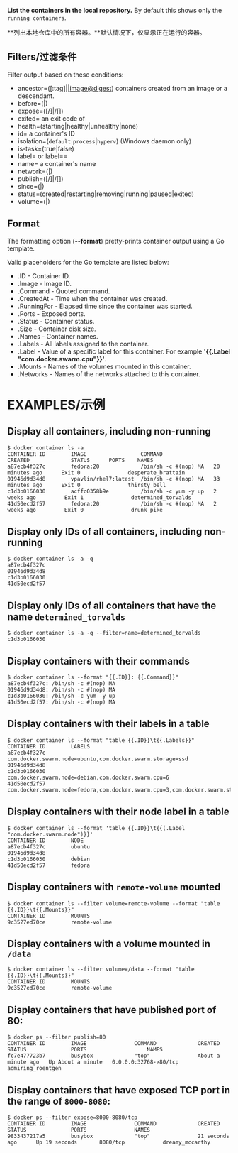 
**List the containers in the local repository.** By default this shows only
the `running containers`.

**列出本地仓库中的所有容器。**默认情况下，仅显示正在运行的容器。

## Filters/过滤条件

Filter output based on these conditions:
   - ancestor=(<image-name>[:tag]|<image-id>|<image@digest>)
     containers created from an image or a descendant.
   - before=(<container-name>|<container-id>)
   - expose=(<port>[/<proto>]|<startport-endport>/[<proto>])
   - exited=<int> an exit code of <int>
   - health=(starting|healthy|unhealthy|none)
   - id=<ID> a container's ID
   - isolation=(`default`|`process`|`hyperv`) (Windows daemon only)
   - is-task=(true|false)
   - label=<key> or label=<key>=<value>
   - name=<string> a container's name
   - network=(<network-id>|<network-name>)
   - publish=(<port>[/<proto>]|<startport-endport>/[<proto>])
   - since=(<container-name>|<container-id>)
   - status=(created|restarting|removing|running|paused|exited)
   - volume=(<volume name>|<mount point destination>)

## Format

The formatting option (**--format**) pretty-prints container output
using a Go template.

Valid placeholders for the Go template are listed below:
   - .ID           - Container ID.
   - .Image        - Image ID.
   - .Command      - Quoted command.
   - .CreatedAt    - Time when the container was created.
   - .RunningFor   - Elapsed time since the container was started.
   - .Ports        - Exposed ports.
   - .Status       - Container status.
   - .Size         - Container disk size.
   - .Names        - Container names.
   - .Labels       - All labels assigned to the container.
   - .Label        - Value of a specific label for this container.
                     For example **'{{.Label "com.docker.swarm.cpu"}}'**.
   - .Mounts       - Names of the volumes mounted in this container.
   - .Networks     - Names of the networks attached to this container.

# EXAMPLES/示例

## Display all containers, including non-running

    $ docker container ls -a
    CONTAINER ID        IMAGE                 COMMAND                CREATED             STATUS      PORTS    NAMES
    a87ecb4f327c        fedora:20             /bin/sh -c #(nop) MA   20 minutes ago      Exit 0               desperate_brattain
    01946d9d34d8        vpavlin/rhel7:latest  /bin/sh -c #(nop) MA   33 minutes ago      Exit 0               thirsty_bell
    c1d3b0166030        acffc0358b9e          /bin/sh -c yum -y up   2 weeks ago         Exit 1               determined_torvalds
    41d50ecd2f57        fedora:20             /bin/sh -c #(nop) MA   2 weeks ago         Exit 0               drunk_pike

## Display only IDs of all containers, including non-running

    $ docker container ls -a -q
    a87ecb4f327c
    01946d9d34d8
    c1d3b0166030
    41d50ecd2f57

## Display only IDs of all containers that have the name `determined_torvalds`

    $ docker container ls -a -q --filter=name=determined_torvalds
    c1d3b0166030

## Display containers with their commands

    $ docker container ls --format "{{.ID}}: {{.Command}}"
    a87ecb4f327c: /bin/sh -c #(nop) MA
    01946d9d34d8: /bin/sh -c #(nop) MA
    c1d3b0166030: /bin/sh -c yum -y up
    41d50ecd2f57: /bin/sh -c #(nop) MA

## Display containers with their labels in a table

    $ docker container ls --format "table {{.ID}}\t{{.Labels}}"
    CONTAINER ID        LABELS
    a87ecb4f327c        com.docker.swarm.node=ubuntu,com.docker.swarm.storage=ssd
    01946d9d34d8
    c1d3b0166030        com.docker.swarm.node=debian,com.docker.swarm.cpu=6
    41d50ecd2f57        com.docker.swarm.node=fedora,com.docker.swarm.cpu=3,com.docker.swarm.storage=ssd

## Display containers with their node label in a table

    $ docker container ls --format 'table {{.ID}}\t{{(.Label "com.docker.swarm.node")}}'
    CONTAINER ID        NODE
    a87ecb4f327c        ubuntu
    01946d9d34d8
    c1d3b0166030        debian
    41d50ecd2f57        fedora

## Display containers with `remote-volume` mounted

    $ docker container ls --filter volume=remote-volume --format "table {{.ID}}\t{{.Mounts}}"
    CONTAINER ID        MOUNTS
    9c3527ed70ce        remote-volume

## Display containers with a volume mounted in `/data`

    $ docker container ls --filter volume=/data --format "table {{.ID}}\t{{.Mounts}}"
    CONTAINER ID        MOUNTS
    9c3527ed70ce        remote-volume

## Display containers that have published port of 80:

    $ docker ps --filter publish=80
    CONTAINER ID        IMAGE               COMMAND             CREATED              STATUS              PORTS                   NAMES
    fc7e477723b7        busybox             "top"               About a minute ago   Up About a minute   0.0.0.0:32768->80/tcp   admiring_roentgen

## Display containers that have exposed TCP port in the range of `8000-8080`:

    $ docker ps --filter expose=8000-8080/tcp
    CONTAINER ID        IMAGE               COMMAND             CREATED             STATUS              PORTS               NAMES
    9833437217a5        busybox             "top"               21 seconds ago      Up 19 seconds       8080/tcp            dreamy_mccarthy
